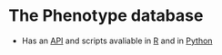 # The Phenotype database 
* Has an [API](https://dashin.eu/interventionstudies/api/index#authenticate) and scripts avaliable in [R](https://github.com/TNO/PhenotypeDatabase-RClient) and in [Python](https://github.com/TNO/PhenotypeDB_Python_API)
